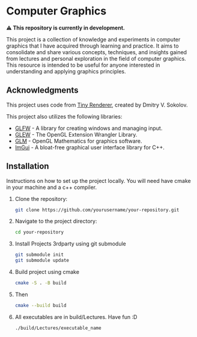 # Computer Graphics

**⚠️ This repository is currently in development.**

This project is a collection of knowledge and experiments in computer graphics that I have acquired through learning and practice. It aims to consolidate and share various concepts, techniques, and insights gained from lectures and personal exploration in the field of computer graphics. This resource is intended to be useful for anyone interested in understanding and applying graphics principles.

## Acknowledgments

This project uses code from [Tiny Renderer](https://github.com/ssloy/tinyrenderer), created by Dmitry V. Sokolov. 

This project also utilizes the following libraries:
- [GLFW](https://www.glfw.org/) - A library for creating windows and managing input.
- [GLEW](http://glew.sourceforge.net/) - The OpenGL Extension Wrangler Library.
- [GLM](https://github.com/g-truc/glm) - OpenGL Mathematics for graphics software.
- [ImGui](https://github.com/ocornut/imgui) - A bloat-free graphical user interface library for C++.

## Installation

Instructions on how to set up the project locally. You will need have cmake in your machine and a c++ compiler.

1. Clone the repository:
    ```sh
    git clone https://github.com/yourusername/your-repository.git
    ```
2. Navigate to the project directory:
    ```sh
    cd your-repository
    ```
3. Install Projects 3rdparty using git submodule
    ```sh
    git submodule init
    git submodule update
    ```
4. Build project using cmake
    ```sh
    cmake -S . -B build
    ```
5. Then
	```sh
    cmake --build build
    ```
6. All executables are in build/Lectures. Have fun :D
	```sh
    ./build/Lectures/executable_name
    ```
